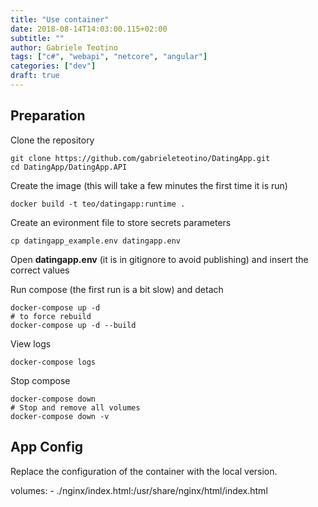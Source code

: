 ```yaml
---
title: "Use container"
date: 2018-08-14T14:03:00.115+02:00
subtitle: ""
author: Gabriele Teotino
tags: ["c#", "webapi", "netcore", "angular"]
categories: ["dev"]
draft: true
---
```


## Preparation

Clone the repository

```shell
git clone https://github.com/gabrieleteotino/DatingApp.git
cd DatingApp/DatingApp.API
```

Create the image (this will take a few minutes the first time it is run)

```shell
docker build -t teo/datingapp:runtime .
```

Create an evironment file to store secrets parameters

```shell
cp datingapp_example.env datingapp.env
```

Open **datingapp.env** (it is in gitignore to avoid publishing) and insert the correct values

Run compose (the first run is a bit slow) and detach

```shell
docker-compose up -d
# to force rebuild
docker-compose up -d --build
```

View logs

```shell
docker-compose logs
```

Stop compose

```shell
docker-compose down
# Stop and remove all volumes
docker-compose down -v
```


## App Config

Replace the configuration of the container with the local version.

volumes:
      - ./nginx/index.html:/usr/share/nginx/html/index.html
